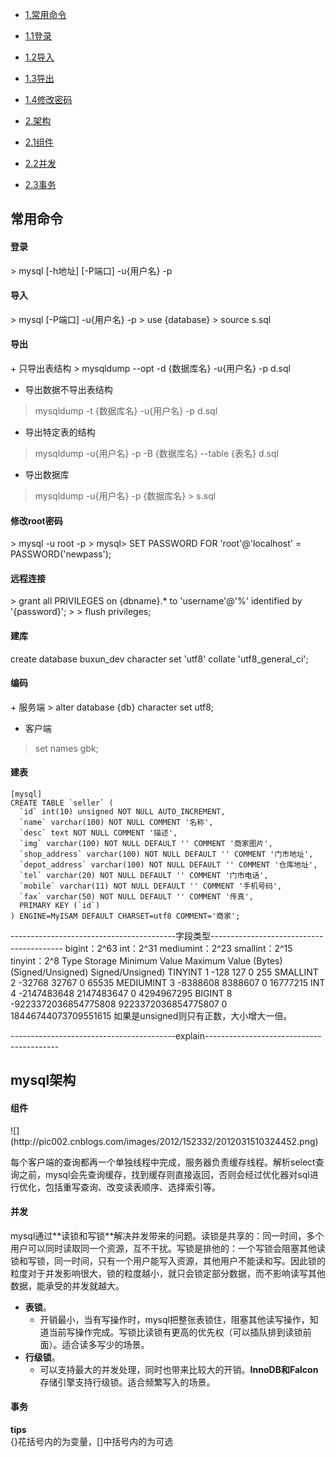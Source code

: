 * [1.常用命令](#1)
* [1.1登录](#1.1)
* [1.2导入](#1.2)
* [1.3导出](#1.3)
* [1.4修改密码](#1.4)


* [2.架构](#2)
* [2.1组件](#2.1)
* [2.2并发](#2.2)
* [2.3事务](#2.3)



<h2 id="1">常用命令</h2>
<h4 id="1.1">登录</h4>
> mysql [-h地址] [-P端口] -u{用户名} -p

<h4 id="1.2">导入</h4>
> mysql [-P端口] -u{用户名} -p  
> use {database}  
> source s.sql  

<h4 id="1.3">导出</h4>
+ 只导出表结构  
> mysqldump --opt -d {数据库名} -u{用户名} -p d.sql  
 
+ 导出数据不导出表结构  
> mysqldump -t {数据库名} -u{用户名} -p d.sql  
  
+ 导出特定表的结构
> mysqldump -u{用户名} -p -B {数据库名} --table {表名} d.sql  

+ 导出数据库
> mysqldump -u{用户名} -p {数据库名} > s.sql

<h4 id="1.4">修改root密码</h4>
> mysql -u root -p
> mysql> SET PASSWORD FOR 'root'@'localhost' = PASSWORD('newpass');

<h4 id="1.5">远程连接</h4>
> grant all PRIVILEGES on {dbname}.* to 'username'@'%' identified by '{password}';
> 
> flush privileges;

<h4 id="1.6">建库</h4>
create database buxun_dev character set 'utf8' collate 'utf8_general_ci';

<h4 id="1.7">编码</h4>
+ 服务端
> alter database {db} character set utf8;

+ 客户端
> set names gbk;


<h4 id="1.8">建表</h4>

	[mysql]
	CREATE TABLE `seller` (
	  `id` int(10) unsigned NOT NULL AUTO_INCREMENT,
	  `name` varchar(100) NOT NULL COMMENT '名称',
	  `desc` text NOT NULL COMMENT '描述',
	  `img` varchar(100) NOT NULL DEFAULT '' COMMENT '商家图片',
	  `shop_address` varchar(100) NOT NULL DEFAULT '' COMMENT '门市地址',
	  `depot_address` varchar(100) NOT NULL DEFAULT '' COMMENT '仓库地址',
	  `tel` varchar(20) NOT NULL DEFAULT '' COMMENT '门市电话',
	  `mobile` varchar(11) NOT NULL DEFAULT '' COMMENT '手机号码',
	  `fax` varchar(50) NOT NULL DEFAULT '' COMMENT '传真',
	  PRIMARY KEY (`id`)
	) ENGINE=MyISAM DEFAULT CHARSET=utf8 COMMENT='商家';


-----------------------------------------字段类型-----------------------------------------
bigint：2^63
int：2^31
mediumint：2^23
smallint：2^15
tinyint：2^8
Type	Storage	Minimum Value	Maximum Value
 	(Bytes)	(Signed/Unsigned)	Signed/Unsigned)
TINYINT	1	-128	127
 	 	0	255
SMALLINT	2	-32768	32767
 	 	0	65535
MEDIUMINT	3	-8388608	8388607
 	 	0	16777215
INT	4	-2147483648	2147483647
 	 	0	4294967295
BIGINT	8	-9223372036854775808	9223372036854775807
 	 	0	18446744073709551615
如果是unsigned则只有正数，大小增大一倍。

-----------------------------------------explain-----------------------------------------


<h2 id="2">mysql架构</h2>
<h4 id="2.1">组件</h4>
![](http://pic002.cnblogs.com/images/2012/152332/2012031510324452.png)

每个客户端的查询都再一个单独线程中完成，服务器负责缓存线程。解析select查询之前，mysql会先查询缓存，找到缓存则直接返回，否则会经过优化器对sql进行优化，包括重写查询、改变读表顺序、选择索引等。

<h4 id="2.2">并发</h4>
mysql通过**读锁和写锁**解决并发带来的问题。读锁是共享的：同一时间，多个用户可以同时读取同一个资源，互不干扰。写锁是排他的：一个写锁会阻塞其他读锁和写锁，同一时间，只有一个用户能写入资源，其他用户不能读和写。因此锁的粒度对于并发影响很大，锁的粒度越小，就只会锁定部分数据，而不影响读写其他数据，能承受的并发就越大。

+ **表锁**。
	- 开销最小，当有写操作时，mysql把整张表锁住，阻塞其他读写操作，知道当前写操作完成。写锁比读锁有更高的优先权（可以插队排到读锁前面）。适合读多写少的场景。
+ **行级锁**。
	- 可以支持最大的并发处理，同时也带来比较大的开销。**InnoDB和Falcon**存储引擎支持行级锁。适合频繁写入的场景。

<h4 id="2.3">事务</h4>


********************************tips********************************  
{}花括号内的为变量，[]中括号内的为可选



